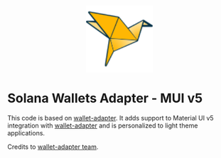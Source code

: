 <p align="center">
  <img src="../../assets/img/logo.svg" alt="SOLRIGAMI" height="150px"/>
</p>

# Solana Wallets Adapter - MUI v5

This code is based on [wallet-adapter](https://github.com/solana-labs/wallet-adapter). It adds support to Material UI v5 integration with [wallet-adapter](https://github.com/solana-labs/wallet-adapter) and is personalized to light theme applications.

Credits to [wallet-adapter team](https://github.com/solana-labs/wallet-adapter).
